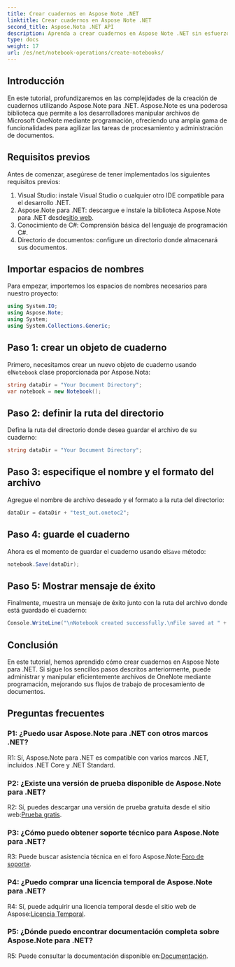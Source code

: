 ```yaml
---
title: Crear cuadernos en Aspose Note .NET
linktitle: Crear cuadernos en Aspose Note .NET
second_title: Aspose.Nota .NET API
description: Aprenda a crear cuadernos en Aspose Note .NET sin esfuerzo. Impulse sus flujos de trabajo de procesamiento de documentos ahora.
type: docs
weight: 17
url: /es/net/notebook-operations/create-notebooks/
---
```

## Introducción

En este tutorial, profundizaremos en las complejidades de la creación de cuadernos utilizando Aspose.Note para .NET. Aspose.Note es una poderosa biblioteca que permite a los desarrolladores manipular archivos de Microsoft OneNote mediante programación, ofreciendo una amplia gama de funcionalidades para agilizar las tareas de procesamiento y administración de documentos.

## Requisitos previos

Antes de comenzar, asegúrese de tener implementados los siguientes requisitos previos:

1. Visual Studio: instale Visual Studio o cualquier otro IDE compatible para el desarrollo .NET.
2.  Aspose.Note para .NET: descargue e instale la biblioteca Aspose.Note para .NET desde[sitio web](https://releases.aspose.com/note/net/).
3. Conocimiento de C#: Comprensión básica del lenguaje de programación C#.
4. Directorio de documentos: configure un directorio donde almacenará sus documentos.

## Importar espacios de nombres

Para empezar, importemos los espacios de nombres necesarios para nuestro proyecto:

```csharp
using System.IO;
using Aspose.Note;
using System;
using System.Collections.Generic;
```

## Paso 1: crear un objeto de cuaderno

 Primero, necesitamos crear un nuevo objeto de cuaderno usando el`Notebook` clase proporcionada por Aspose.Nota:

```csharp
string dataDir = "Your Document Directory";
var notebook = new Notebook();
```

## Paso 2: definir la ruta del directorio

Defina la ruta del directorio donde desea guardar el archivo de su cuaderno:

```csharp
string dataDir = "Your Document Directory";
```

## Paso 3: especifique el nombre y el formato del archivo

Agregue el nombre de archivo deseado y el formato a la ruta del directorio:

```csharp
dataDir = dataDir + "test_out.onetoc2";
```

## Paso 4: guarde el cuaderno

 Ahora es el momento de guardar el cuaderno usando el`Save` método:

```csharp
notebook.Save(dataDir);
```

## Paso 5: Mostrar mensaje de éxito

Finalmente, muestra un mensaje de éxito junto con la ruta del archivo donde está guardado el cuaderno:

```csharp
Console.WriteLine("\nNotebook created successfully.\nFile saved at " + dataDir);
```

## Conclusión

En este tutorial, hemos aprendido cómo crear cuadernos en Aspose Note para .NET. Si sigue los sencillos pasos descritos anteriormente, puede administrar y manipular eficientemente archivos de OneNote mediante programación, mejorando sus flujos de trabajo de procesamiento de documentos.

## Preguntas frecuentes

### P1: ¿Puedo usar Aspose.Note para .NET con otros marcos .NET?

R1: Sí, Aspose.Note para .NET es compatible con varios marcos .NET, incluidos .NET Core y .NET Standard.

### P2: ¿Existe una versión de prueba disponible de Aspose.Note para .NET?

 R2: Sí, puedes descargar una versión de prueba gratuita desde el sitio web:[Prueba gratis](https://releases.aspose.com/).

### P3: ¿Cómo puedo obtener soporte técnico para Aspose.Note para .NET?

 R3: Puede buscar asistencia técnica en el foro Aspose.Note:[Foro de soporte](https://forum.aspose.com/c/note/28).

### P4: ¿Puedo comprar una licencia temporal de Aspose.Note para .NET?

R4: Sí, puede adquirir una licencia temporal desde el sitio web de Aspose:[Licencia Temporal](https://purchase.aspose.com/temporary-license/).

### P5: ¿Dónde puedo encontrar documentación completa sobre Aspose.Note para .NET?

 R5: Puede consultar la documentación disponible en:[Documentación](https://reference.aspose.com/note/net/).



